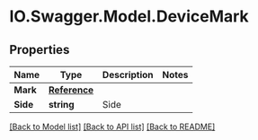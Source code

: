 # IO.Swagger.Model.DeviceMark
## Properties

Name | Type | Description | Notes
------------ | ------------- | ------------- | -------------
**Mark** | [**Reference**](Reference.md) |  | 
**Side** | **string** | Side | 

[[Back to Model list]](../README.md#documentation-for-models) [[Back to API list]](../README.md#documentation-for-api-endpoints) [[Back to README]](../README.md)

